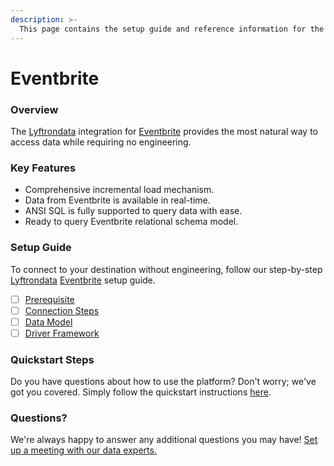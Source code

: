 ```yaml
---
description: >-
  This page contains the setup guide and reference information for the Eventbrite source connector.
---
```


# Eventbrite

### Overview

The [Lyftrondata](https://www.lyftrondata.com/) integration for [Eventbrite](https://www.lyftrondata.com/integration/sales-analytics/eventbrite/) provides the most natural way to access data while requiring no engineering.

### Key Features

* Comprehensive incremental load mechanism.
* Data from Eventbrite is available in real-time.&#x20;
* ANSI SQL is fully supported to query data with ease.
* Ready to query Eventbrite relational schema model.

### Setup Guide

To connect to your destination without engineering, follow our step-by-step [Lyftrondata](https://www.lyftrondata.com/)  [Eventbrite](https://www.lyftrondata.com/integration/sales-analytics/eventbrite/) setup guide.

* [ ] [Prerequisite](prerequisite.md)
* [ ] [Connection Steps](connection-steps.md)
* [ ] [Data Model](data-model/erd.md)
* [ ] [Driver Framework](driver-framework/)

### Quickstart Steps

Do you have questions about how to use the platform? Don't worry; we've got you covered. Simply follow the quickstart instructions [here](../README.md).

### Questions? <a href="#questions" id="questions"></a>

We're always happy to answer any additional questions you may have! [Set up a meeting with our data experts.](https://www.lyftrondata.com/book-a-meeting/)

